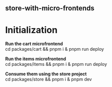 ## store-with-micro-frontends
# Initialization
**Run the cart microfrontend** <br />
cd packages/cart && pnpm i & pnpm run deploy

**Run the items microfrontend** <br />
cd packages/items && pnpm i & pnpm run deploy

**Consume them using the store project** <br />
cd packages/store && pnpm i & pnpm dev